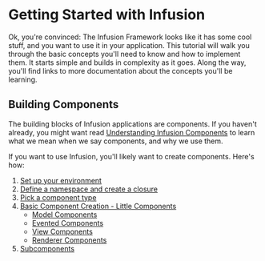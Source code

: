 # Getting Started with Infusion #

Ok, you're convinced: The Infusion Framework looks like it has some cool stuff, and you want to use it in your application. This tutorial will walk you through the basic concepts you'll need to know and how to implement them. It starts simple and builds in complexity as it goes. Along the way, you'll find links to more documentation about the concepts you'll be learning.

## Building Components ##

The building blocks of Infusion applications are components. If you haven't already, you might want read [Understanding Infusion Components](../UnderstandingInfusionComponents.md) to learn what we mean when we say components, and why we use them.

If you want to use Infusion, you'll likely want to create components. Here's how:

1. [Set up your environment](SetUpYourEnvironment.md)
2. [Define a namespace and create a closure](DefineANamespaceAndCreateAClosure.md)
3. [Pick a component type](PickAComponentType.md)
4. [Basic Component Creation - Little Components](BasicComponentCreation-LittleComponents.md)
    * [Model Components](ModelComponents.md)
    * [Evented Components](EventedComponents.md)
    * [View Components](ViewComponents.md)
    * [Renderer Components](RendererComponents.md)
5. [Subcomponents](Subcomponents.md)

